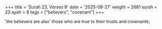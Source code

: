 +++
title = 'Surah 23, Verses 8'
date = '2025-08-27'
weight = 2681
surah = 23
ayah = 8
tags = ["believers", "covenant"]
+++

˹the believers are also˺ those who are true to their trusts and covenants;
